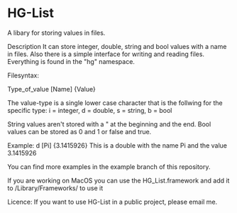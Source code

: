 # HG-List
A libary for storing values in files.

Description 
It can store integer, double, string and bool values with a name in files. 
Also there is a simple interface for writing and reading files.
Everything is found in the "hg" namespace.


Filesyntax:

Type_of_value [Name] {Value}

The value-type is a single lower case character that is the follwing for the specific type: 
i = integer,
d = double,
s = string,
b = bool

String values aren't stored with a " at the beginning and the end.
Bool values can be stored as 0 and 1 or false and true. 

Example:
d [Pi] {3.1415926}
This is a double with the name Pi and the value 3.1415926

You can find more examples in the example branch of this repository.

If you are working on MacOS you can use the HG_List.framework and add it to /Library/Frameworks/ to use it

Licence: 
If you want to use HG-List in a public project, please email me.
